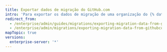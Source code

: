 ```yaml
---
title: Exportar dados de migração do GitHub.com
intro: 'Para exportar os dados de migração de uma organização do {% data variables.product.prodname_dotcom_the_website %}, você deverá usar a API para selecionar os repositórios a serem migrados. Feito isso, você vai gerar um arquivo de migração que pode ser importado na instância do {% data variables.product.prodname_ghe_server %}.'
redirect_from:
  - /enterprise/admin/guides/migrations/exporting-migration-data-from-github-com
  - /enterprise/admin/migrations/exporting-migration-data-from-githubcom
mapTopic: true
versions:
  enterprise-server: '*'
---
```


